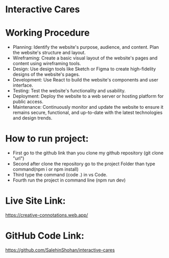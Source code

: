 # Interactive Cares

# Working Procedure
- Planning: Identify the website's purpose, audience, and content. Plan the website's structure and layout.
- Wireframing: Create a basic visual layout of the website's pages and content using wireframing tools.
- Design: Use design tools like Sketch or Figma to create high-fidelity designs of the website's pages.
- Development: Use React to build the website's components and user interface.
- Testing: Test the website's functionality and usability.
- Deployment: Deploy the website to a web server or hosting platform for public access.
- Maintenance: Continuously monitor and update the website to ensure it remains secure, functional, and up-to-date with the latest technologies and design trends.

# How to run project:
- First go to the github link than you clone my github repository (git clone "url")
- Second after clone the repository go to the project Folder than type command(npm i or npm install)
- Third type the command (code .) in vs Code.
- Fourth run the project in command line (npm run dev)

# Live Site Link:
https://creative-connotations.web.app/


# GitHub Code Link:
https://github.com/SalehinShohan/interactive-cares

